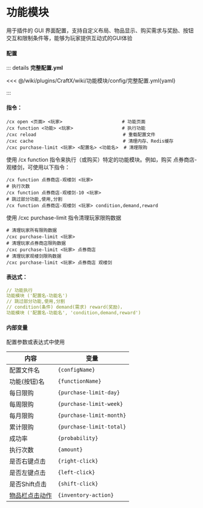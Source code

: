# 功能模块

用于插件的 GUI 界面配置，支持自定义布局、物品显示、购买需求与奖励、按钮交互和限制条件等，能够为玩家提供互动式的GUI体验

#### 配置

::: details **完整配置.yml**

<<< @/wiki/plugins/CraftX/wiki/功能模块/config/完整配置.yml{yaml}

:::

#### 指令：

```
/cx open <页面> <玩家>                      # 功能页面
/cx function <功能> <玩家>                  # 执行功能
/cxc reload                                # 重载配置文件
/cxc cache                                 # 清理内存、Redis缓存
/cxc purchase-limit <玩家> <配置名> <功能名>  # 清理限购
```

使用 /cx function 指令来执行（或购买）特定的功能模块。例如，购买 点券商店-观楼剑，可使用以下指令：

```
/cx function 点券商店-观楼剑 <玩家>
# 执行次数
/cx function 点券商店-观楼剑-10 <玩家>
# 跳过部分功能,使用,分割
/cx function 点券商店-观楼剑 <玩家> condition,demand,reward
```

使用 /cxc purchase-limit 指令清理玩家限购数据

```
# 清理玩家所有限购数据
/cxc purchase-limit <玩家> 
# 清理玩家点券商店限购数据
/cxc purchase-limit <玩家> 点券商店 
# 清理玩家观楼剑限购数据
/cxc purchase-limit <玩家> 点券商店 观楼剑
```

#### 表达式：

```yaml
// 功能执行
功能模块 ('配置名-功能名')
// 跳过部分功能,使用,分割
// condition(条件) demand(需求) reward(奖励)，
功能模块 ('配置名-功能名', 'condition,demand,reward')
```

#### 内部变量

配置参数或表达式中使用

| 内容                                                                                           | 变量                       |
|----------------------------------------------------------------------------------------------|--------------------------|
| 配置文件名                                                                                        | `{configName}`           |
| 功能(按钮)名                                                                                      | `{functionName}`         |
| 每日限购                                                                                         | `{purchase-limit-day}`   |
| 每周限购                                                                                         | `{purchase-limit-week}`  |
| 每月限购                                                                                         | `{purchase-limit-month}` |
| 累计限购                                                                                         | `{purchase-limit-total}` |
| 成功率                                                                                          | `{probability}`          |
| 执行次数                                                                                         | `{amount}`               |
| 是否右键点击                                                                                       | `{right-click}`          |
| 是否左键点击                                                                                       | `{left-click}`           |
| 是否Shift点击                                                                                    | `{shift-click}`          |
| [物品栏点击动作](https://bukkit.windit.net/javadoc/org/bukkit/event/inventory/InventoryAction.html) | `{inventory-action}`     |
